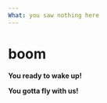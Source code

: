 ```yaml
---
What: you saw nothing here
---
```


boom
=====

**You ready to wake up!**

**You gotta fly with us!**
